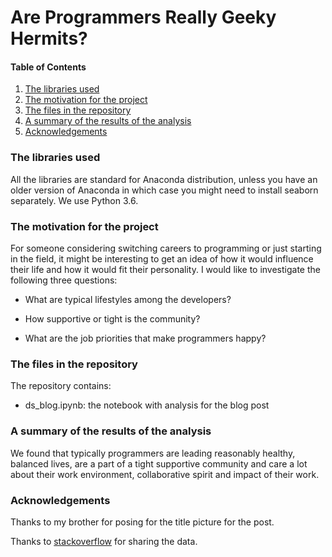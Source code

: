 # Are Programmers Really Geeky Hermits?

#### Table of Contents
1. [The libraries used](#libraries)
2. [The motivation for the project](#motivation)
3. [The files in the repository](#files)
3. [A summary of the results of the analysis](#results)
3. [Acknowledgements](#acknowledgements)

### The libraries used
All the libraries are standard for Anaconda distribution, unless you have an older version of Anaconda in which case you might need to install seaborn separately. We use Python 3.6. 

### The motivation for the project

For someone considering switching careers to programming or just starting in the field, it might be interesting to get an idea of how it would influence their life and how it would fit their personality. I would like to investigate the following three questions:

* What are typical lifestyles among the developers?

* How supportive or tight is the community?

* What are the job priorities that make programmers happy?


### The files in the repository 

The repository contains:

* ds_blog.ipynb: the notebook with analysis for the blog post

### A summary of the results of the analysis

We found that typically programmers are leading reasonably healthy, balanced lives, are a part of a tight supportive community and care a lot about their work environment, collaborative spirit and impact of their work.

### Acknowledgements
Thanks to my brother for posing for the title picture for the post. 

Thanks to [stackoverflow](https://insights.stackoverflow.com/survey) for sharing the data. 
